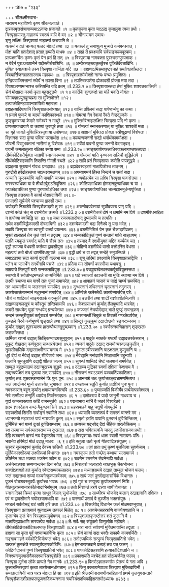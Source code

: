 +++
title = "२३३"

+++
श्रीलक्ष्मीरुवाच-  
नारायण महाविष्णो कृष्ण श्रीकमलापते ।  
द्वारकामृत्तसंश्रावान्ममाऽऽनन्दः प्रजायते ॥१ ॥
कृतकृत्या कृता चाऽऽद्य कृपालुना त्वया प्रभो ।  
त्रिस्पृशायास्तु माहात्म्यं स्वरूपं वापि मे वद ॥२ ॥
श्रीनारायण उवाच-  
शृणु लक्ष्मि! त्रिस्पृशायां माहात्म्यं कथयामि ते ।  
यत्समं न व्रतं चान्यत् फलदं मोक्षदं तथा ॥३ ॥
यत्फलं तु समाश्रुत्य मुच्यते कर्मबन्धनात् ।  
मोक्षं याति व्रतादेशाद् व्रतात् हृष्यति माधवः ॥४ ॥
तदहं ते प्रवक्ष्यामि सर्वसङ्कल्पपूरकम् ।  
प्रत्यक्षमर्चितः कृष्णः कृतं येन व्रतं हि तत् ॥५ ॥
त्रिस्पृशाया नामवक्ता पुरश्चरणपुण्यभाक् ।  
न वेदैर्न पुराऽऽख्यानैर्न यज्ञैस्तीर्थराशिभिः ॥६ ॥
अन्यैरसङ्ख्यकृच्छ्रैश्च पूजितैर्देवतादिभिः ।  
मुक्तिः स्यात्पद्मजे तस्य त्रिस्पृशा नार्जिता यदि ॥७ ॥
ब्रह्मणाऽभिसमापृष्टश्चाहं सम्प्रोक्तवाँस्तदा ।  
विषयार्त्तिजनव्राततारणाय महापथः ॥८ ॥
त्रिस्पृशाव्रतमेवोक्तो नान्यः पन्थाः प्रमुक्तिदः ।  
इन्द्रियवाजिमत्तानां स्थैर्यं न तपसा विना ॥९ ॥
तपस्त्रिस्पर्शगा ह्येकादशी प्रोक्ता मया तदा ।  
विषयाऽरण्यमग्नाश्च करिष्यन्ति यदि व्रतम् ॥1.233.१ ०॥
त्रिस्पृशायास्तदा तेषां मुक्तिः शाश्वतकालिकी ।  
सेयं मोक्षप्रदा कार्या कृता बहुसदुत्तमैः ॥१ १॥
कार्तिके शुक्लपक्षे सा यर्हि भवति योगतः ।  
सोमयज्ञाऽयुतपुण्यप्रदा सा मुक्तिदोत्तरे ॥१२।  
हत्याकोटिमहापापनाशयित्री महाबला ।  
ब्रह्महत्यादिपापानि त्रिस्पृशाव्रतसंश्रयात् ॥१३॥
यान्ति प्रविलयं सद्यः पापेष्वन्येषु का कथा ।  
न प्रयागे पुष्करे वा बदर्यां काशिकास्थले ॥१४॥
गोमत्यां नैव रेवायां रैवते नेन्द्रद्युम्नके ।  
कुङ्कुमवाप्यां केदारे रामेश्वरे न माथुरे ॥१५॥
मुक्तिर्भवेन्महालक्ष्मि! त्रिस्पृशा यदि नो कृता ।  
प्राणत्यागात्प्रयागे वा काश्यां कुशपुरे तथा ॥१६ ॥
गोमत्यां स्नानकरणात् या मुक्तिः शाश्वती मता ।  
सा गृहे जायते मुक्तिस्त्रिस्पृशाया उपोषणात् ॥१७॥
अज्ञानां मुक्तिदा प्रोक्ता स्त्रीशूद्राणां विशेषतः ।  
विज्ञानदा सदा पुण्या पवित्रा परमार्थदा ॥१८॥
कल्याणजननी सद्यो धर्मार्थकाममोक्षदा ।  
जीवनी विष्णुभक्तानां नारीणां तु विशेषतः ॥१९॥
सर्वेषां पावनी पुण्या जननी वेदमातृवत् ।  
पावनी कमलातुल्या रक्षिका रमया समा ॥1.233.२०॥
साङ्ख्ययोगफलाधिक्यफलव्याप्तफलप्रदा ।  
तीर्थकोटिशतैर्युक्ता जाह्नवीं स्नानकाम्यया ॥२१ ॥
गोमत्यां याति कृष्णस्य सन्निधौ शुद्धिहेतवे ।  
तीर्थकोटिसहस्राणि तिष्ठन्ति गोमती स्थले ॥२२॥
सापि व्रतं त्रिस्पृशायाः करोति पापशुद्धये ।  
ब्रह्महत्या सुरापानं गोवधः प्रमदावधः ॥२३ ॥
ब्रह्मदेवस्वहरणं मातापित्रोश्च ताडनम् ।  
गुरुद्रोहो हरेद्रोहस्तथा चाऽभक्ष्यभक्षणम् ॥२४॥
अगम्यागमनं हिंस्त निन्दनं च सतां सदा ।  
अन्यानि क्रूरकर्माणि यानि पापानि चाप्यथ ॥२५॥
व्यपोहत्येव सा लक्ष्मि त्रिस्पृशा पावनोत्तमा ।  
सरस्वत्यधिका या वै तीर्थाऽर्बुदाऽतिपूजिता ॥२६॥
कोटियज्ञाधिका होमदानपुण्याधिका च या ।  
जपकोट्यधिका पुण्या पुरुषार्थाऽधिका तथा ॥२७॥
साङ्ख्ययोगाधिका चात्मज्ञानमूर्धन्यपूजिता ।  
त्रिस्पृशा व्रतरूपा वै कार्या मोक्षप्रदायिनी ॥२८॥-  
एकादशी सूर्ययोगे पश्चाच्च द्वादशी तथा ।  
त्रयोदशी निशाशेषे त्रिस्पृशैकादशी तु सा ॥२९॥
अरुणोदयवेलायां सूर्योदयस्य प्राग् यदि ।  
दशमी वर्तते चेत् स दशमीवेध उच्यते ॥1.233.३ ०॥
दशमीवेधजं दोषं न क्षमामि मम प्रिये ॥
दशमीवेधसहिता न ह्यपोष्या क्वचिद्धि सा ॥३ १॥
यथा रजस्वलादोषाद् दुष्यत्यपि च तत्पतिः ।  
तथैव दशमीविद्धैकादशी दोषदायिनी ॥३२॥
दशम्येकादशी भद्रा दिनैक्ये तु यदा भवेत् ।  
तदापि त्रिस्पृशा सा त्वासुरी वर्ज्या प्रयत्नतः ॥३३॥
दशमीमिश्रितं येन कृतं चैकादशीव्रतम् ।  
भुक्तं हालाहलं तेन कृतं पापं न तद्व्रतम् ॥३४॥
जन्मकोटिकृतं पुण्यं सन्तानं याति सङ्क्षयम् ।  
पतति स्वकुलं स्वर्गाद् याति वै रौरवं ततः ॥३५॥
तस्माद् वै दशमीयुक्तं मद्दिनं वर्ज्यमेव यत् ।  
वृद्धौ त्याज्या वेधवती कर्तव्या द्वादशीयुता ॥३६॥
मोहिन्यै दशमीवेधे वासो दत्तोऽस्ति वेधसा ।  
महत्पापं ततो बोध्यं दशमीवेधयुग्वते ॥३७॥
वृद्धौ क्षये च वा तद्वत् सन्देहे समुपस्थिते ।  
ममाऽऽज्ञया सदा कार्या द्वादशी वल्लभा मम ॥३८॥
शृणु लक्ष्मि! प्रवक्ष्यामि त्रिस्पृशाव्रतसद्विधिः ।  
पलेन वा पलार्धेन तदर्धेनापि पद्मजे ॥३९॥
प्रतिमा मम सौवर्णी कारणीया यथावसु ।  
ताम्रपात्रे तिलपूर्णे घटो रत्नजलादियुक् ॥1.233.४०॥
पत्रपुष्पश्वेतवस्त्रकर्पूरादियुतस्तथा ।  
स्थाप्यो वै सर्वतोभद्रमण्डले धान्यनिर्मिते ॥४१॥
घटे स्थाल्यां काञ्चनी सा मूर्तिः स्थाप्या मम प्रिये ।  
लक्ष्मीः स्थाप्या मम पार्श्वे ततः पूजां समाचरेत् ॥४२॥
आवाहनं चासनं च पाद्यं चार्घ्यं समर्पयेत् ।  
तत आचमनीयं च जलस्नानं समर्पयेत् ॥४३॥
दुग्धस्नानं दधिस्नानं घृतस्नानं तदुत्तरम् ।  
कारयेच्छर्करास्नानं मधुस्नानं समर्पयेत् ॥४४॥
अभिषेकं जलैस्तैर्थैः कारयेन्मार्जयेत् पटैः ।  
धौत्रं च शाटिकां चाङ्गरक्षकं कञ्चुकीं तथा ॥४५॥
उत्तरीयं तथा शाटीं यज्ञोपवीतमित्यपि ।  
दद्यान्मङ्गलसूत्रं च कौस्तुभं तन्तिकामपि ॥४६॥
केशप्रसाधनं कुर्यात् तैलपुष्पादि धारयेत् ।  
कबरीं साधयेत् चूडां गन्धयेद् ग्रन्थयेत्तथा ॥४७॥
कज्जलं नेत्रयोर्दद्याद् भाले पुण्ड्रं सचन्द्रकम् ।  
चन्दनं कस्तुरीयुक्तं कर्पूराढ्यं समर्चयेत् ॥४८॥
नासानत्थीं चिबुकं च टिबकीं गण्डकेऽर्पयेत् ।  
कुण्डले चैरने कर्णभूषणे शृङ्खले तथा ॥४९॥
सिन्दूरं कुङ्कुमं दद्यादोष्ठयोः रङ्गरञ्जनम् ।  
कुर्याद् दद्यात् तुलस्याश्च हारान्पौष्पान्सुगुच्छकान् ॥1.233.५० ॥
स्वर्णरत्नमणिहारान् शृङ्खलाः कटकाँस्तथा ।  
ऊर्मिका रशनां दद्यात् किङ्किण्याढ्यसुनूपुरान् ॥५१॥
पादुके नक्तके यष्ट्यौ दद्यादत्तरकेसरान् ।  
मुकुटं शेखरान् कर्णपूरान् सन्धारयेत्तथा ॥५२॥
व्यजनं पादुके दद्याद् राजयोग्यस्वलङ्कृतीन् ।  
तुलसीमालिके दद्याल्लक्ष्मीनारायणाय मे ॥५३॥
गुलालाऽबीररक्तनि चाऽक्षतान् कुसुमानि च ।  
धूपं दीपं च नैवेद्यं दद्यात् श्रीविष्णवे जनः ॥५४॥
नैवेद्यानि मनोज्ञानि मिष्टान्नानि बहून्यपि ।  
फलानि सुमधुराणि दद्याद्वै शीतलं जलम् ॥५५॥
सुगन्धं शान्तिदं चेष्टं जलपानं समर्पयेत् ।  
ताम्बूलं बहुद्रव्याढ्यं दद्यान्मुखस्य शुद्धये ॥५६॥
दद्याच्च मुद्रिकां स्वर्णां दक्षिणां केशवाय वै ।  
तद्यत्त्वपेक्षितं तत्र पूजायां तत् समर्पयेत् ॥५७॥
नीराजनं नवाऽऽवत्तं पञ्चवर्तिप्रकाशितम् ।  
कुर्यात् ततः शुभ्रवस्त्रामार्जनं त्रिः पुनः पुनः ॥५८॥
आननाग्रे ततः कुर्याच्छङ्खभ्रामणमित्यथ ।  
जलं त्वार्द्राम्बरं मूर्ध्न उत्तारयेत् सुभावतः ॥५९॥
दण्डवच्च स्तुतिं कुर्यात् प्रदक्षिणं पुनः पुनः ।  
नमस्कारान् बहून् कुर्यात् क्षमायाचनमित्यपि ॥1.233.६० ॥
पुष्पाञ्जलिं विकीर्यैव प्रार्थयेत्परमेश्वरम् ।  
नेत्रे सम्मील्य तन्मूर्तिं ध्यायेत् तिष्ठँस्तदग्रतः ॥६ १ ॥
दामोदराय वै पादौ जानुनी माधवाय च ।  
गुह्यं कामस्वरूपाय कटिं वामनमूर्तये ॥६२॥
पद्मनाभाय नाभिं वै जठरं विश्वहेतवे ।  
हृदयं ज्ञानदेहाय कण्ठं वैकुण्ठवासिने ॥६३॥
सहस्रबाहवे बाहू चक्षुषी योगमूर्तये ।  
सहस्रशीर्षा शिरसि सर्वाङ्गं स्वामिने तथा ॥६४॥
ध्यायामि व्यस्तरूपं वै समस्तं चान्तरे मम ।  
ध्यानगम्यो महाराज! पापं नाशयसि द्रुतम् ॥६५॥
स्मृतो हरसि पापानि दुःस्वप्नं दुर्विचिन्तितम् ।  
दुर्निमित्तं भयं याम्यं दुःखं दुर्गतिसम्भवम् ॥६६॥
अन्यच्च यद्भवेद् दैह्यं चैहिकं पारलौकिकम् ।  
रक्ष तस्माच्च सर्वस्मादपराधाच्च दुःखदात् ॥६७॥
सदा भक्तिस्त्वयि चास्तु लक्ष्मीनारायण प्रभो! ।  
देहि त्वच्चरणे दास्यं नय वैकुण्ठमेव माम् ॥६८॥
त्रिस्पृशायाः स्वयं धाता स्वामी नारायणः पतिः ।  
भवानेव हरिर्मह्यं मोक्षं ददातु माधवः ॥६ ९॥
इति स्तुत्वा ततो नृत्यं गीतवादित्रसंयुतम् ।  
सुस्वरं सुसमदृश्यं कुर्याद् देवस्य सन्निधौ ॥1.233.७०॥
एवं प्रातः प्रभुं कृष्णं पूजयित्वा सुवर्णजाम् ।  
मूर्तिमेकादशीरूपां लक्ष्मीरूपां विधानतः ॥७१॥
नमस्कृत्य ततो गच्छेत् कथायां सत्समागमे ।  
कीर्तनेन तथा भक्त्या भजनेन जपेन च ॥७२॥
श्रवणेन स्मरणेन सेवनेनापि सर्वथा ।  
अर्चनेनाऽथवा सम्यग्वन्दनेन दिनं नयेत् ॥७३॥
निराहारो जलाहारो नक्तभुक् चैकभोजनः ।  
शक्तोऽशक्तो व्रतं कुर्यात् स्वेष्टसम्पत्फलप्रदम् ॥७४॥
मध्याह्नसमये दद्यात् ताम्बूलं भोजनं फलम् ।  
जलं दद्यात्तथा शय्यां मञ्चगेन्दुकपार्श्वकाम् ॥७५॥
सायं जलं पुनर्दद्यादारार्त्रिकं विधानतः ।  
पूजनं षोडशवस्तुवर्यैः कुर्याच्च भावतः ॥७६ ॥
एवं गुरुं च सम्पूज्य कुर्याज्जागरणं निशि ।  
गीतनृत्यसमाचारकीर्तनाद्यभिसंयुतम् ॥७७॥
ततो निशान्ते हरये दत्त्वा चार्घं विधानतः ।  
स्नानादिकां क्रियां कृत्वा साधून् विप्रान् सुभोजयेत् ॥७८ ॥
साध्वीश्च भोजयेद् बालान् दद्याद्दानानि दक्षिणाः ।  
एवं च द्वादशीभागे त्रयोदश्यामथापि वा ॥७९॥
पारणार्थं प्रसादं वै भुञ्जीत भक्तसंयुतः ।  
मण्डलं सर्वतोभद्रं घटं चापि हरिं तथा ॥1.233.८० ॥
विसर्जयेद् विधानेन फलं मोक्षमवाप्नुयात् ।  
त्रिस्पृशाया व्रताख्यानं श्रुत्वाऽस्य तत्फलं मिलेत् ॥८ १॥
अश्वमेधसहस्राणि वाजपेयशतानि च ।  
कृतान्येव कृतं येन त्रिस्पृशासमुपोषणम् ॥८२॥
त्रिस्पृशाव्रतकृदष्टोत्तरं शतं कुलानि वै ।  
मातापितृप्रपक्षाणि तारयत्येव सर्वथा ॥८३॥
तैः सर्वैः सह संयुक्तो विष्णुलोके महीयते ।  
तीर्थकोटिक्षेत्रकोटिफलभाक् त्रिस्पृशाव्रती ॥८४॥
नरा नार्यः सर्ववर्णा मुक्तिमायान्ति तद्व्रताः ।  
ब्रह्मणा सा कृता पूर्वं पश्चान्महर्षिभिः कृता ॥८५॥
सेयं कार्या सदा भक्तैः सकामैः कामवर्जितैः ।  
गङ्गावगाहने वर्षकोटिभिर्यत्फलं भवेत् ॥८६॥
ततोऽप्यधिकं सत्पुण्यं त्रिस्पृशाव्रतिनो भवेत् ।  
यत्फलं कुरुक्षेत्रे स्यात्सूर्यग्रहणकोटिभिः ॥८७॥
हेमभारशतदाने प्रत्यहं तत्र यत् फलम् ।  
कोटिगोदानजं पुण्यं त्रिस्पृशाव्रतिनो भवेत् ॥८८॥
पापकोटिसहस्राणि हत्याकोटिशतानि च ।  
विनश्यन्त्युपवासेनैकादश्यास्त्रिस्पृशेर्व्रते ॥८९॥
प्रकाशयति यश्चेदं व्रतं सोऽप्यर्जयेत् फलम् ।  
त्रिस्पृशा दुर्लभा लोके प्राप्यते नैव मानवैः ॥1.233.९०॥
पितरोऽज्ञातकर्माणः प्रेतत्वं ये गता अपि ।  
कुलजस्त्रिस्पृशां कृत्वा तारयेत्तानधोगतान् ॥९१॥
किमु वक्तव्यमेवाऽत्र त्रिस्पृशा मुक्तिदायिनी ।  
सम्पत्प्रदायिनी चात्र परत्र मोक्षदा हि सा ॥९२॥
इति श्रीलक्ष्मीनारायणीयसंहितायां प्रथमे कृतयुगसन्ताने त्रिस्पृशैकादशीव्रतफलपूजनादिकथननामा त्रयस्त्रिंशदधिकद्विशततमोऽध्यायः ॥२३३॥
    

